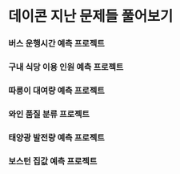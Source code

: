# 데이콘 지난 문제들 풀어보기

### 버스 운행시간 예측 프로젝트
### 구내 식당 이용 인원 예측 프로젝트
### 따릉이 대여량 예측 프로젝트
### 와인 품질 분류 프로젝트
### 태양광 발전량 예측 프로젝트
### 보스턴 집값 예측 프로젝트
